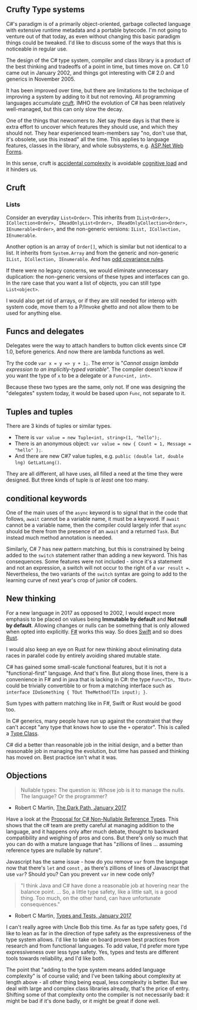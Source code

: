 ## Crufty Type systems

C#'s paradigm is of a primarily object-oriented, garbage collected language with extensive runtime metadata and a portable bytecode. I'm not going to venture out of that today, as even without changing this basic paradigm things could be tweaked. I'd like to discuss some of the ways that this is noticeable in regular use.

The design of the C# type system, compiler and class library is a product of the best thinking and tradeoffs of a point in time, but times move on. C# 1.0 came out in January 2002, and things got interesting with C# 2.0 and generics in November 2005.

It has been improved over time, but there are limitations to the technique of improving a system by adding to it but not removing. All programming languages accumulate [cruft](https://en.wikipedia.org/wiki/Cruft). IMHO the evolution of C# has been relatively well-managed, but this can only slow the decay.

One of the things that newcomers to .Net say these days is that there is extra effort to uncover which features they should use, and which they should not. They hear experienced team-members say "no, don't use that, it's obsolete, use this instead" all the time. This applies to language features, classes in the library, and whole subsystems, e.g. [ASP.Net Web Forms](https://www.asp.net/web-forms).

In this sense, cruft is [accidental complexity](https://en.wikipedia.org/wiki/No_Silver_Bullet) is avoidable [cognitive load](https://en.wikipedia.org/wiki/Cognitive_load) and it hinders us.

## Cruft

### Lists

Consider an everyday `List<Order>`. This inherits from  `IList<Order>, ICollection<Order>, IReadOnlyList<Order>, IReadOnlyCollection<Order>, IEnumerable<Order>`, and the non-generic versions: `IList, ICollection, IEnumerable`.

Another option is an array of `Order[]`, which is similar but not identical to a list. It inherits from `System.Array` and from the generic and non-generic `IList, ICollection, IEnumerable`. And has [odd covariance rules](http://stackoverflow.com/q/4317459/5599).

If there were no legacy concerns, we would eliminate unnecessary duplication: the non-generic versions of these types and interfaces can go. In the rare case that you want a list of objects, you can still type `List<object>`. 

I would also get rid of arrays, or if they are still needed for interop with system code, move them to a P/Invoke ghetto and not allow them to be used for anything else.

## Funcs and delegates

Delegates were the way to attach handlers to button click events since C# 1.0, before generics. And now there are lambda functions as well.

Try the code `var x = y => y + 1;`. The error is "*Cannot assign lambda expression to an implicitly-typed variable*". The compiler doesn't know if you want the type of `x` to be a delegate or a `Func<int, int>`. 

Because these two types are the same, only not. If one was designing the "delegates" system today, it would be based upon `Func`, not separate to it. 

## Tuples and tuples

There are 3 kinds of tuples or similar types. 

 * There is `var value = new Tuple<int, string>(1, "hello");`.
 * There is an anonymous object: `var value = new { Count = 1, Message = "hello" };`. 
 * And there are new C#7 value tuples, e.g. `public (double lat, double lng) GetLatLong()`. 

They are all different, all have uses, all filled a need at the time they were designed. But three kinds of tuple is *at least* one too many.

## conditional keywords

One of the main uses of the `async` keyword is to signal that in the code that follows, `await` cannot be a variable name, it must be a keyword. If `await` cannot be a variable name, then the compiler could largely infer that `async` should be there from the presence of an `await` and a returned `Task`. But instead much method annotation is needed.

Similarly, C# 7 has new pattern matching, but this is constrained by being added to the `switch` statement rather than adding a new keyword. This has consequences. Some features were not included - since it's a statement and not an expression, a switch will not occur to the right of a `var result =`. Nevertheless, the two variants of the `switch` syntax are going to add to the learning curve of next year's crop of junior c# coders. 

## New thinking

For a new language in 2017 as opposed to 2002, I would expect more emphasis to be placed on values being **Immutable by default** and **Not null by default**. Allowing changes or nulls can be something that is only allowed when opted into explicitly. [F#](http://fsharp.org/) works this way. So does [Swift](https://swift.org/) and so does [Rust](https://www.rust-lang.org).

I would also keep an eye on Rust for new thinking about eliminating data races in parallel code by entirely avoiding shared mutable state.

C# has gained some small-scale functional features, but it is not a "functional-first" language. And that's fine. But along those lines, there is a convenience in F# and in java that is lacking in C#: the type `Func<TIn, TOut>` could be trivially convertible to or from a matching interface such as `interface IDoSomething { TOut TheMethod(TIn input); }`.

Sum types with pattern matching like in F#, Swift or Rust would be good too.

In C# generics, many people have run up against the constraint that they can't accept "any type that knows how to use the `+` operator". This is called a [Type Class](https://en.wikipedia.org/wiki/Type_class).

C# did a better than reasonable job in the initial design, and a better than reasonable job in managing the evolution, but time has passed and thinking has moved on. Best practice isn't what it was.

## Objections

>  Nullable types: The question is: Whose job is it to manage the nulls. The language? Or the programmer?
- Robert C Martin, [The Dark Path, January 2017](http://blog.cleancoder.com/uncle-bob/2017/01/11/TheDarkPath.html)

Have a look at the [Proposal for C# Non-Nullable Reference Types](https://gist.github.com/olmobrutall/31d2abafe0b21b017d56). This shows that the c# team are pretty careful at managing addition to the language, and it happens only after much debate, thought to backward compatibility and weighing of pros and cons. But there's only so much that you can do with a mature language that has "zillions of lines  ... assuming reference types are nullable by nature".

Javascript has the same issue - how do you remove `var` from the language now that there's `let` and `const` , as there's zillions of lines of Javascript that use `var`? Should you? Can you prevent `var` in new code only?


> "I think Java and C# have done a reasonable job at hovering near the balance point. ... So, a little type safety, like a little salt, is a good thing. Too much, on the other hand, can have unfortunate consequences."
- Robert C Martin, [Types and Tests, January 2017](http://blog.cleancoder.com/uncle-bob/2017/01/13/TypesAndTests.html)

I can't really agree with Uncle Bob this time. As far as type safety goes, I'd like to lean as far in the direction of type safety as the expressiveness of the type system allows. I'd like to take on board proven best practices from research and from functional languages.
To add value, I'd prefer more type expressiveness over less type safety. Yes, types and tests are different tools towards reliability, and I'd like both. 

The point that "adding to the type system means added language complexity" is of course valid; and I've been talking about complexity at length above - all other thing being equal, less complexity is better. But we deal with large and complex class libraries already, that's the price of entry. Shifting some of that complexity onto the compiler is not necessarily bad: it might be bad if it's done badly, or it might be great if done well. 


